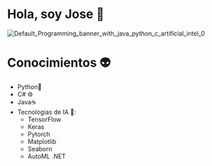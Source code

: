 # Hola, soy Jose 👻

![Default_Programming_banner_with_java_python_c_artificial_intel_0](https://github.com/JosePujanteDev/JosePujanteDev/assets/152014280/4a4d41aa-eee0-4ab5-9a1a-ba10ebca015c)

# Conocimientos 👽

- Python🐍
- C# ⚙️
- Java☕
- Tecnologias de IA 🤖:
  + TensorFlow
  + Keras
  + Pytorch
  + Matplotlib
  + Seaborn
  + AutoML .NET
